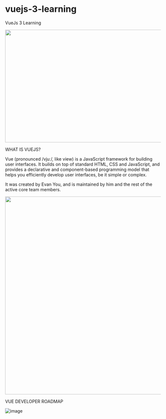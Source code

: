 # vuejs-3-learning

VueJs 3 Learning

<p align="center">
  <img width="720" height="365" src="https://s3.amazonaws.com/fullstackfeed/images/vuejs-4.jpg">
</p>

WHAT IS VUEJS?

Vue (pronounced /vjuː/, like view) is a JavaScript framework for building user interfaces. It builds on top of standard HTML, CSS and JavaScript, and provides a declarative and component-based programming model that helps you efficiently develop user interfaces, be it simple or complex.

It was created by Evan You, and is maintained by him and the rest of the active core team members.

<p align="center">
  <img width="1141" height="641" src="https://i.ytimg.com/vi/P_c2JngIEZI/maxresdefault.jpg">
</p>

VUE DEVELOPER ROADMAP

![image](https://user-images.githubusercontent.com/97748602/188307152-2fb260bf-703e-4064-9ad0-247e1bb3a343.png)
